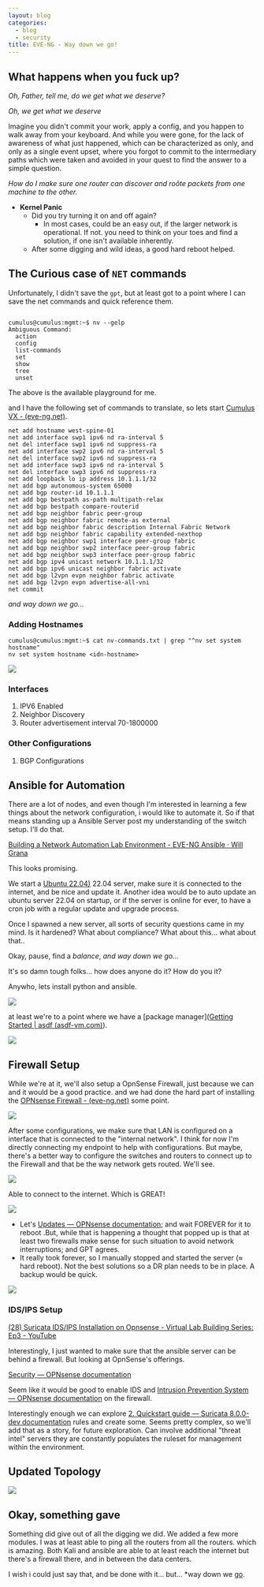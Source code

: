 ```yaml
---
layout: blog
categories:
  - blog
  - security
title: EVE-NG - Way down we go!
---
```



## What happens when you fuck up?

*Oh, Father, tell me, do we get what we deserve?*

*Oh, we get what we deserve*

Imagine you didn't commit your work, apply a config, and you happen to walk away from your keyboard. And while you were gone, for the lack of awareness of what just happened, which can be characterized as only, and only as a single event upset, where you forgot to commit to the intermediary paths which were taken and avoided in your quest to find the answer to a simple question. 

*How do I make sure one router can discover and roõte packets from one machine to the other.*

- **Kernel Panic**
	- Did you try turning it on and off again?
		- In most cases, could be an easy out, if the larger network is operational. If not. you need to think on your toes and find a solution, if one isn't available inherently.
	- After some digging and wild ideas, a good hard reboot helped. 

## The Curious case of `NET` commands

Unfortunately, I didn't save the `gpt`, but at least got to a point where I can save the net commands and quick reference them. 

```shell

cumulus@cumulus:mgmt:~$ nv --gelp
Ambiguous Command:
  action
  config
  list-commands
  set
  show
  tree
  unset

```

The above is the available playground for me. 

and I have the following set of commands to translate, so lets start [Cumulus VX - (eve-ng.net)](https://www.eve-ng.net/index.php/documentation/howtos/howto-add-cumulus-vx/). 

```shell
net add hostname west-spine-01
net add interface swp1 ipv6 nd ra-interval 5
net del interface swp1 ipv6 nd suppress-ra
net add interface swp2 ipv6 nd ra-interval 5
net del interface swp2 ipv6 nd suppress-ra
net add interface swp3 ipv6 nd ra-interval 5
net del interface swp3 ipv6 nd suppress-ra
net add loopback lo ip address 10.1.1.1/32
net add bgp autonomous-system 65000
net add bgp router-id 10.1.1.1
net add bgp bestpath as-path multipath-relax
net add bgp bestpath compare-routerid
net add bgp neighbor fabric peer-group
net add bgp neighbor fabric remote-as external
net add bgp neighbor fabric description Internal Fabric Network
net add bgp neighbor fabric capability extended-nexthop
net add bgp neighbor swp1 interface peer-group fabric
net add bgp neighbor swp2 interface peer-group fabric
net add bgp neighbor swp3 interface peer-group fabric
net add bgp ipv4 unicast network 10.1.1.1/32
net add bgp ipv6 unicast neighbor fabric activate
net add bgp l2vpn evpn neighbor fabric activate
net add bgp l2vpn evpn advertise-all-vni
net commit
```

*and way down we go...*
### Adding Hostnames


```shell
cumulus@cumulus:mgmt:~$ cat nv-commands.txt | grep "^nv set system hostname"
nv set system hostname <idn-hostname>
```

![](assets/images/KP-02.png)


### Interfaces

1. IPV6 Enabled
2. Neighbor Discovery
3. Router advertisement interval 70-1800000
### Other Configurations

1. BGP Configurations

## Ansible for Automation

There are a lot of nodes, and even though I'm interested in learning a few things about the network configuration, i would like to automate it. So if that means standing up a Ansible Server post my understanding of the switch setup. I'll do that. 

[Building a Network Automation Lab Environment - EVE-NG Ansible · Will Grana](https://willgrana.com/posts/network-automation-lab-setup/)

This looks promising. 

We start a [Ubuntu 22.04)](https://www.eve-ng.net/index.php/documentation/howtos/howto-create-own-linux-host-image/) 22.04 server, make sure it is connected to the internet, and be nice and update it. Another idea would be to auto update an ubuntu server 22.04 on startup, or if the server is online for ever, to have a cron job with a regular update and upgrade process. 

Once I spawned a new server, all sorts of security questions came in my mind. Is it hardened? What about compliance? What about this... what about that.. 

Okay, pause, find a *balance*, *and way down we go...* 

It's so damn tough folks... how does anyone do it? How do you it?

Anywho, lets install python and ansible. 

![](/assets/images/KP-03.png)

at least we're to a point where we have a [package manager]([Getting Started | asdf (asdf-vm.com)](https://asdf-vm.com/guide/getting-started.html)). 

![](/assets/images/KP-04.png)

## Firewall Setup

While we're at it, we'll also setup a OpnSense Firewall, just because we can and it would be a good practice. and we had done the hard part of installing the [OPNsense Firewall - (eve-ng.net)](https://www.eve-ng.net/index.php/documentation/howtos/opnsense-firewall/)  some point. 


![](/assets/images/KP-05.png)

After some configurations, we make sure that LAN is configured on a interface that is connected to the "internal network". I think for now I'm directly connecting my endpoint to help with configurations. But maybe, there's a better way to configure the switches and routers to connect up to the Firewall and that be the way network gets routed. We'll see. 

![](/assets/images/KP-06.png)

Able to connect to the internet. Which is GREAT!

![](/assets/images/KP-07.png)

- Let's [Updates — OPNsense documentation](https://docs.opnsense.org/manual/updates.html); and wait FOREVER for it to reboot .But, while that is happening a thought that popped up is that at least two firewalls make sense for such situation to avoid network interruptions; and GPT agrees.
- It really took forever, so I manually stopped and started the server (≈ hard reboot). Not the best solutions so a DR plan needs to be in place. A backup would be quick. 

![](/assets/images/KP-08.png)

### IDS/IPS Setup

[(28) Suricata IDS/IPS Installation on Opnsense - Virtual Lab Building Series: Ep3 - YouTube](https://www.youtube.com/watch?v=TPKLu4a3A4E)

Interestingly, I just wanted to make sure that the ansible server can be behind a firewall. But looking at OpnSense's offerings. 

[Security — OPNsense documentation](https://docs.opnsense.org/security.html)

Seem like it would be good to enable IDS and [Intrusion Prevention System — OPNsense documentation](https://docs.opnsense.org/manual/ips.html) on the firewall. 

Interestingly enough we can explore [2. Quickstart guide — Suricata 8.0.0-dev documentation](https://docs.suricata.io/en/latest/quickstart.html) rules and create some. Seems pretty complex, so we'll add that as a story, for future exploration. Can involve additional "threat intel" servers they are constantly populates the ruleset for management within the environment. 


## Updated Topology


![](/assets/images/KP-10.png)

## Okay, something gave

Something did give out of all the digging we did. We added a few more modules. I was at least able to ping all the routers from all the routers. which is amazing. Both Kali and ansible are able to at least reach the internet but there's a firewall there, and in between the data centers. 

I wish i could just say that, and be done with it... but... *way down we [go](https://www.youtube.com/watch?v=0-7IHOXkiV8). 